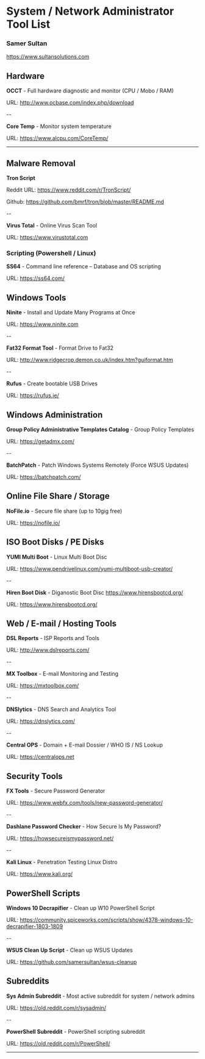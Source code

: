 # System / Network Administrator Tool List


### Samer Sultan

https://www.sultansolutions.com



## Hardware

**OCCT** - Full hardware diagnostic and monitor (CPU / Mobo / RAM)

URL: http://www.ocbase.com/index.php/download

--

**Core Temp** - Monitor system temperature

URL: https://www.alcpu.com/CoreTemp/


----
## Malware Removal

**Tron Script**

Reddit URL: https://www.reddit.com/r/TronScript/

Github: https://github.com/bmrf/tron/blob/master/README.md

--

**Virus Total** - Online Virus Scan Tool

URL: https://www.virustotal.com


### Scripting (Powershell / Linux)

**SS64** - Command line reference – Database and OS scripting

URL: https://ss64.com/


## Windows Tools

**Ninite**  - Install and Update Many Programs at Once

URL: https://www.ninite.com

--


**Fat32 Format Tool** - Format Drive to Fat32

URL: http://www.ridgecrop.demon.co.uk/index.htm?guiformat.htm

--

**Rufus** - Create bootable USB Drives

URL: https://rufus.ie/


## Windows Administration

**Group Policy Administrative Templates Catalog** - Group Policy Templates

URL: https://getadmx.com/

--

**BatchPatch** - Patch Windows Systems Remotely (Force WSUS Updates)

URL: https://batchpatch.com/


## Online File Share / Storage

**NoFile.io** - Secure file share (up to 10gig free)

URL: https://nofile.io/


## ISO Boot Disks / PE Disks

**YUMI Multi Boot** - Linux Multi Boot Disc

URL: https://www.pendrivelinux.com/yumi-multiboot-usb-creator/

--

**Hiren Boot Disk** - Diganostic Boot Disc https://www.hirensbootcd.org/

URL: https://www.hirensbootcd.org/


## Web / E-mail / Hosting Tools

**DSL Reports** - ISP Reports and Tools

URL: http://www.dslreports.com/

--

**MX Toolbox** - E-mail Monitoring and Testing

URL: https://mxtoolbox.com/

--

**DNSlytics** - DNS Search and Analytics Tool

URL: https://dnslytics.com/

--

**Central OPS** - Domain + E-mail Dossier / WHO IS / NS Lookup

URL: https://centralops.net


## Security Tools

**FX Tools** - Secure Password Generator

URL: https://www.webfx.com/tools/new-password-generator/

--

**Dashlane Password Checker** - How Secure Is My Password?

URL: https://howsecureismypassword.net/

--

**Kali Linux** - Penetration Testing Linux Distro

URL: https://www.kali.org/


## PowerShell Scripts

**Windows 10 Decrapifier** - Clean up W10 PowerShell Script

URL: https://community.spiceworks.com/scripts/show/4378-windows-10-decrapifier-1803-1809

--

**WSUS Clean Up Script** - Clean up WSUS Updates

URL: https://github.com/samersultan/wsus-cleanup


## Subreddits

**Sys Admin Subreddit** - Most active subreddit for system / network admins

URL: https://old.reddit.com/r/sysadmin/

--

**PowerShell Subreddit** - PowerShell scripting subreddit

URL: https://old.reddit.com/r/PowerShell/

----


